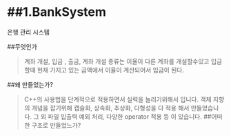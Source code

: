 ##1.BankSystem
==
은행 관리 시스템

##무엇인가
>계좌 개설, 입금 , 출금, 계좌 개설 종류는 이율이 다른 계좌를 개설할수있고
 입금 할때 현재 가지고 있는 금액에서 이율이 계산되어서 입금이 된다.
 
 ##왜 만들었는가?
 >C++의 사용법을 단계적으로 적용하면서 실력을 늘리기위해서 입니다.
 >객체 지향의 개념을 잡기위해 캡슐화, 상속화, 추상화, 다형성을 다 적용 해서 만들었습니다.
 >그 외 파일 입출력 예외 처리, 다양한 operator 적용 등 이 있습니다.
##어떠한 구조로 만들었느가?


